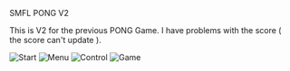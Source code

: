SMFL PONG V2

This is V2 for the previous PONG Game.
I have problems with the score ( the score can't update ).

![Start](https://user-images.githubusercontent.com/94991378/220998070-6b514082-23be-44ec-895b-0c5465716b71.PNG)
![Menu](https://user-images.githubusercontent.com/94991378/220998092-5c35d6d1-3cd0-4ce4-8682-b61708962a33.PNG)
![Control](https://user-images.githubusercontent.com/94991378/220998105-5e593b84-c96f-486a-b6c8-f11e0432d8c3.PNG)
![Game](https://user-images.githubusercontent.com/94991378/220998113-5095d8d4-4ca7-4a4a-974e-dfdeb12948b5.PNG)
